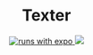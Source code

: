 <div align="center">
  <h1>Texter</h1>
  <p>
    <a href="https://github.com/expo/expo">
      <img src="https://img.shields.io/badge/Runs%20with%20Expo-000.svg?style=flat&logo=EXPO&labelColor=ffffff&logoColor=000" alt="runs with expo"/>
    </a>
    <a href="https://codecov.io/gh/kooku0/texter">
      <img src="https://codecov.io/gh/kooku0/texter/branch/main/graph/badge.svg?token=T5O1GNCF4Y"/>
    </a>
  </p>
</div>
